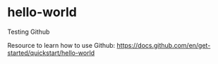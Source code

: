 # hello-world
Testing Github

Resource to learn how to use Github: https://docs.github.com/en/get-started/quickstart/hello-world
